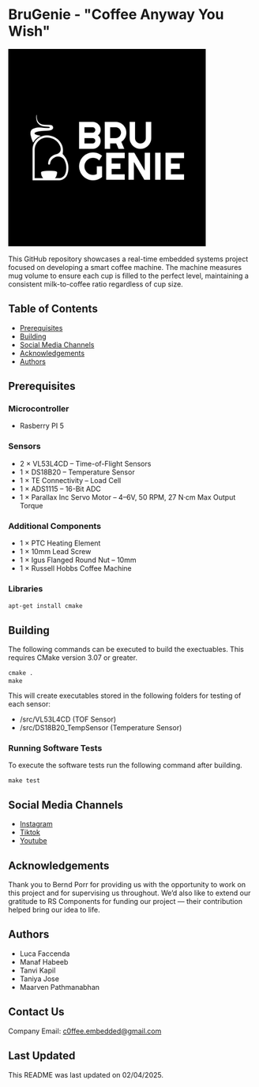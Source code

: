 # BruGenie - "Coffee Anyway You Wish"

<img width="400" alt="image" src="Images/BruGenie Black + White.svg">

This GitHub repository showcases a real-time embedded systems project focused on developing a smart coffee machine. The machine measures mug volume to ensure each cup is filled to the perfect level, maintaining a consistent milk-to-coffee ratio regardless of cup size.

## Table of Contents

- [Prerequisites](#prerequisites)
- [Building](#building)
- [Social Media Channels](#social-media-channels)
- [Acknowledgements](#acknowledgements)
- [Authors](#authors)

## Prerequisites
### Microcontroller

- Rasberry PI 5

### Sensors

- 2 × VL53L4CD – Time-of-Flight Sensors
- 1 × DS18B20 – Temperature Sensor
- 1 × TE Connectivity – Load Cell
- 1 × ADS1115 – 16-Bit ADC
- 1 × Parallax Inc Servo Motor – 4–6V, 50 RPM, 27 N·cm Max Output Torque

### Additional Components

- 1 × PTC Heating Element
- 1 × 10mm Lead Screw
- 1 × Igus Flanged Round Nut – 10mm
- 1 × Russell Hobbs Coffee Machine

### Libraries

```
apt-get install cmake
```

## Building 
The following commands can be executed to build the exectuables. This requires CMake version 3.07 or greater.

```
cmake .
make
```
This will create executables stored in the following folders for testing of each sensor: 

- /src/VL53L4CD  (TOF Sensor)
- /src/DS18B20_TempSensor (Temperature Sensor)

### Running Software Tests

To execute the software tests run the following command after building.

```
make test
```
## Social Media Channels

- [Instagram](https://www.instagram.com/brugenie/?locale=en_GB&hl=en)
- [Tiktok](https://www.tiktok.com/@brugenie)
- [Youtube](https://www.youtube.com/channel/UCvZ_YEZ7hOzSlOggeiQ_5xw) 

## Acknowledgements

Thank you to Bernd Porr for providing us with the opportunity to work on this project and for supervising us throughout. We’d also like to extend our gratitude to RS Components for funding our project — their contribution helped bring our idea to life.

## Authors

- Luca Faccenda
- Manaf Habeeb 
- Tanvi Kapil
- Taniya Jose
- Maarven Pathmanabhan 

## Contact Us

Company Email: c0ffee.embedded@gmail.com

## Last Updated
This README was last updated on 02/04/2025.
